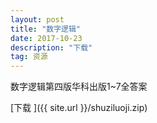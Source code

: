 ```yaml
---
layout: post
title: "数字逻辑"
date: 2017-10-23 
description: "下载"
tag: 资源
---   
```



数字逻辑第四版华科出版1~7全答案

[下载 ]({{ site.url }}/shuziluoji.zip)
